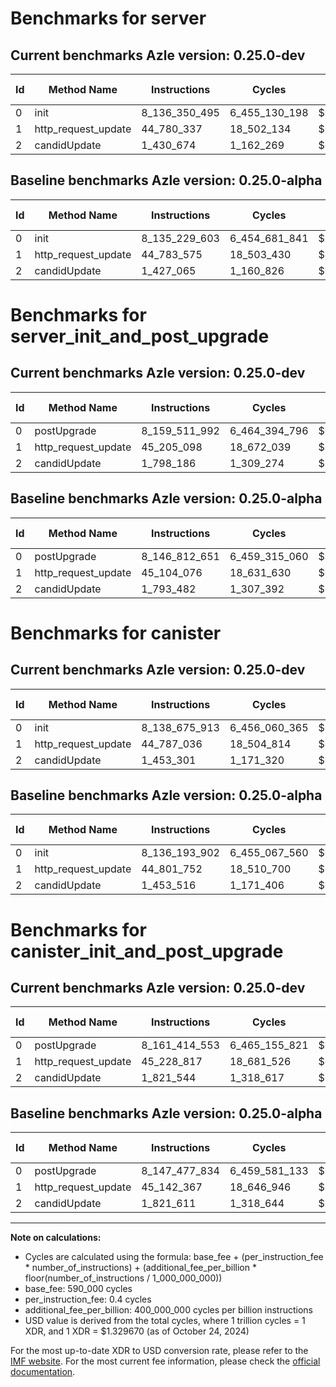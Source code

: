 # Benchmarks for server

## Current benchmarks Azle version: 0.25.0-dev

| Id  | Method Name         | Instructions  | Cycles        | USD           | USD/Million Calls | Change                              |
| --- | ------------------- | ------------- | ------------- | ------------- | ----------------- | ----------------------------------- |
| 0   | init                | 8_136_350_495 | 6_455_130_198 | $0.0085831930 | $8_583.19         | <font color="red">+1_120_892</font> |
| 1   | http_request_update | 44_780_337    | 18_502_134    | $0.0000246017 | $24.60            | <font color="green">-3_238</font>   |
| 2   | candidUpdate        | 1_430_674     | 1_162_269     | $0.0000015454 | $1.54             | <font color="red">+3_609</font>     |

## Baseline benchmarks Azle version: 0.25.0-alpha

| Id  | Method Name         | Instructions  | Cycles        | USD           | USD/Million Calls |
| --- | ------------------- | ------------- | ------------- | ------------- | ----------------- |
| 0   | init                | 8_135_229_603 | 6_454_681_841 | $0.0085825968 | $8_582.59         |
| 1   | http_request_update | 44_783_575    | 18_503_430    | $0.0000246035 | $24.60            |
| 2   | candidUpdate        | 1_427_065     | 1_160_826     | $0.0000015435 | $1.54             |

# Benchmarks for server_init_and_post_upgrade

## Current benchmarks Azle version: 0.25.0-dev

| Id  | Method Name         | Instructions  | Cycles        | USD           | USD/Million Calls | Change                               |
| --- | ------------------- | ------------- | ------------- | ------------- | ----------------- | ------------------------------------ |
| 0   | postUpgrade         | 8_159_511_992 | 6_464_394_796 | $0.0085955118 | $8_595.51         | <font color="red">+12_699_341</font> |
| 1   | http_request_update | 45_205_098    | 18_672_039    | $0.0000248277 | $24.82            | <font color="red">+101_022</font>    |
| 2   | candidUpdate        | 1_798_186     | 1_309_274     | $0.0000017409 | $1.74             | <font color="red">+4_704</font>      |

## Baseline benchmarks Azle version: 0.25.0-alpha

| Id  | Method Name         | Instructions  | Cycles        | USD           | USD/Million Calls |
| --- | ------------------- | ------------- | ------------- | ------------- | ----------------- |
| 0   | postUpgrade         | 8_146_812_651 | 6_459_315_060 | $0.0085887575 | $8_588.75         |
| 1   | http_request_update | 45_104_076    | 18_631_630    | $0.0000247739 | $24.77            |
| 2   | candidUpdate        | 1_793_482     | 1_307_392     | $0.0000017384 | $1.73             |

# Benchmarks for canister

## Current benchmarks Azle version: 0.25.0-dev

| Id  | Method Name         | Instructions  | Cycles        | USD           | USD/Million Calls | Change                              |
| --- | ------------------- | ------------- | ------------- | ------------- | ----------------- | ----------------------------------- |
| 0   | init                | 8_138_675_913 | 6_456_060_365 | $0.0085844298 | $8_584.42         | <font color="red">+2_482_011</font> |
| 1   | http_request_update | 44_787_036    | 18_504_814    | $0.0000246053 | $24.60            | <font color="green">-14_716</font>  |
| 2   | candidUpdate        | 1_453_301     | 1_171_320     | $0.0000015575 | $1.55             | <font color="green">-215</font>     |

## Baseline benchmarks Azle version: 0.25.0-alpha

| Id  | Method Name         | Instructions  | Cycles        | USD           | USD/Million Calls |
| --- | ------------------- | ------------- | ------------- | ------------- | ----------------- |
| 0   | init                | 8_136_193_902 | 6_455_067_560 | $0.0085831097 | $8_583.10         |
| 1   | http_request_update | 44_801_752    | 18_510_700    | $0.0000246131 | $24.61            |
| 2   | candidUpdate        | 1_453_516     | 1_171_406     | $0.0000015576 | $1.55             |

# Benchmarks for canister_init_and_post_upgrade

## Current benchmarks Azle version: 0.25.0-dev

| Id  | Method Name         | Instructions  | Cycles        | USD           | USD/Million Calls | Change                               |
| --- | ------------------- | ------------- | ------------- | ------------- | ----------------- | ------------------------------------ |
| 0   | postUpgrade         | 8_161_414_553 | 6_465_155_821 | $0.0085965237 | $8_596.52         | <font color="red">+13_936_719</font> |
| 1   | http_request_update | 45_228_817    | 18_681_526    | $0.0000248403 | $24.84            | <font color="red">+86_450</font>     |
| 2   | candidUpdate        | 1_821_544     | 1_318_617     | $0.0000017533 | $1.75             | <font color="green">-67</font>       |

## Baseline benchmarks Azle version: 0.25.0-alpha

| Id  | Method Name         | Instructions  | Cycles        | USD           | USD/Million Calls |
| --- | ------------------- | ------------- | ------------- | ------------- | ----------------- |
| 0   | postUpgrade         | 8_147_477_834 | 6_459_581_133 | $0.0085891112 | $8_589.11         |
| 1   | http_request_update | 45_142_367    | 18_646_946    | $0.0000247943 | $24.79            |
| 2   | candidUpdate        | 1_821_611     | 1_318_644     | $0.0000017534 | $1.75             |

---

**Note on calculations:**

- Cycles are calculated using the formula: base_fee + (per_instruction_fee \* number_of_instructions) + (additional_fee_per_billion \* floor(number_of_instructions / 1_000_000_000))
- base_fee: 590_000 cycles
- per_instruction_fee: 0.4 cycles
- additional_fee_per_billion: 400_000_000 cycles per billion instructions
- USD value is derived from the total cycles, where 1 trillion cycles = 1 XDR, and 1 XDR = $1.329670 (as of October 24, 2024)

For the most up-to-date XDR to USD conversion rate, please refer to the [IMF website](https://www.imf.org/external/np/fin/data/rms_sdrv.aspx).
For the most current fee information, please check the [official documentation](https://internetcomputer.org/docs/current/developer-docs/gas-cost#execution).
